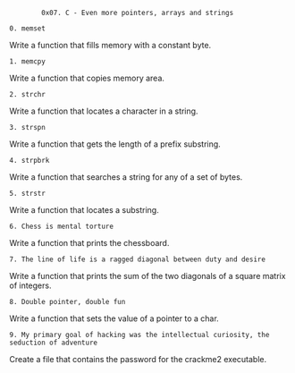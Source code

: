 			0x07. C - Even more pointers, arrays and strings

	0. memset

Write a function that fills memory with a constant byte.

	1. memcpy

Write a function that copies memory area.

	2. strchr

Write a function that locates a character in a string.

	3. strspn

Write a function that gets the length of a prefix substring.

	4. strpbrk

Write a function that searches a string for any of a set of bytes.

	5. strstr

Write a function that locates a substring.

	6. Chess is mental torture

Write a function that prints the chessboard.

	7. The line of life is a ragged diagonal between duty and desire

Write a function that prints the sum of the two diagonals of a square matrix of integers.

	8. Double pointer, double fun

Write a function that sets the value of a pointer to a char.

	9. My primary goal of hacking was the intellectual curiosity, the seduction of adventure

Create a file that contains the password for the crackme2 executable.

